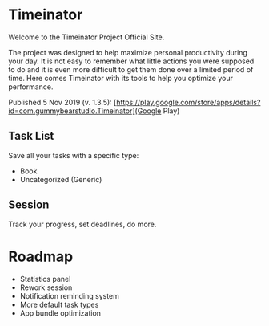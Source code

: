 # Timeinator
Welcome to the Timeinator Project Official Site.

The project was designed to help maximize personal productivity during your day.
It is not easy to remember what little actions you were supposed to do
and it is even more difficult to get them done over a limited period of time.
Here comes Timeinator with its tools to help you optimize your performance.

Published 5 Nov 2019 (v. 1.3.5):
[https://play.google.com/store/apps/details?id=com.gummybearstudio.Timeinator](Google Play)

## Task List
Save all your tasks with a specific type:
- Book
- Uncategorized (Generic)

## Session
Track your progress, set deadlines, do more.

# Roadmap
- Statistics panel
- Rework session
- Notification reminding system
- More default task types
- App bundle optimization
